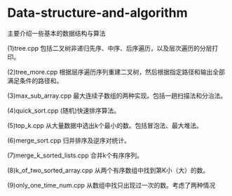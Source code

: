 # Data-structure-and-algorithm

主要介绍一些基本的数据结构与算法

(1)tree.cpp 包括二叉树非递归先序、中序、后序遍历，以及层次遍历的分层打印。

(2)tree_more.cpp 根据层序遍历序列重建二叉树，然后根据指定路径和输出全部满足条件的路径和。

(3)max_sub_array.cpp 最大连续子数组的两种实现。包括一趟扫描法和分治法。

(4)quick_sort.cpp (随机)快速排序算法。

(5)top_k.cpp 从大量数据中选出k个最小的数。包括冒泡法、最大堆法。

(6)merge_sort.cpp 归并排序及逆序对统计。

(7)merge_k_sorted_lists.cpp 合并k个有序序列。

(8)k_of_two_sorted_array.cpp  从两个有序数组中找到第K小（大）的数。

(9)only_one_time_num.cpp  从数组中找只出现过一次的数。考虑了两种情况
